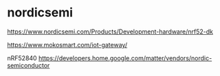 # nordicsemi
https://www.nordicsemi.com/Products/Development-hardware/nrf52-dk


https://www.mokosmart.com/iot-gateway/


nRF52840
    https://developers.home.google.com/matter/vendors/nordic-semiconductor